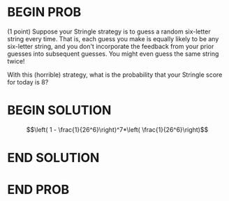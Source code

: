 # BEGIN PROB

(1 point) Suppose your Stringle strategy is to guess a random six-letter string every time. That is, each guess you make is equally likely to be any six-letter string, and you don't incorporate the feedback from your prior guesses into subsequent guesses. You might even guess the same string twice!

With this (horrible) strategy, what is the probability that your Stringle score for today is 8?

# BEGIN SOLUTION

$$\left( 1 - \frac{1}{26^6}\right)^7*\left( \frac{1}{26^6}\right)$$

# END SOLUTION

# END PROB